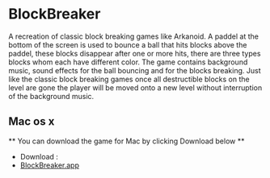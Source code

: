 # BlockBreaker
A recreation of classic block breaking games like Arkanoid. A paddel at the bottom of the screen is used
to bounce a ball that hits blocks above the paddel, these blocks disappear after one or more hits, there are three types
blocks whom each have different color. The game contains background music, sound effects for the ball bouncing and for the 
blocks breaking. Just like the classic block breaking games once all destructible blocks on the level are gone the player
will be moved onto a new level without interruption of the background music.

## Mac os x
** You can download the game for Mac by clicking Download below **

- Download :
 - [BlockBreaker.app](https://github.com/firasAltayeb/BlockBreaker/raw/master/BlockBreaker/BlockBreaker.app)


